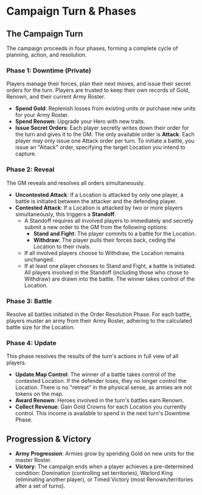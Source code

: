 # Campaign Turn & Phases

## The Campaign Turn

The campaign proceeds in four phases, forming a complete cycle of planning, action, and resolution.

### Phase 1: Downtime (Private)

Players manage their forces, plan their next moves, and issue their secret orders for the turn. Players are trusted to keep their own records of Gold, Renown, and their current Army Roster.

*   **Spend Gold**: Replenish losses from existing units or purchase new units for your Army Roster.
*   **Spend Renown**: Upgrade your Hero with new traits.
*   **Issue Secret Orders**: Each player secretly writes down their order for the turn and gives it to the GM. The only available order is **Attack**. Each player may only issue one Attack order per turn. To initiate a battle, you issue an "Attack" order, specifying the target Location you intend to capture.

### Phase 2: Reveal

The GM reveals and resolves all orders simultaneously.

*   **Uncontested Attack**: If a Location is attacked by only one player, a battle is initiated between the attacker and the defending player.
*   **Contested Attack**: If a Location is attacked by two or more players simultaneously, this triggers a **Standoff**.
    * A Standoff requires all involved players to immediately and secretly submit a new order to the GM from the following options:
        *   **Stand and Fight**: The player commits to a battle for the Location.
        *   **Withdraw**: The player pulls their forces back, ceding the Location to their rivals.
    * If all involved players choose to Withdraw, the Location remains unchanged.
    * If at least one player chooses to Stand and Fight, a battle is initiated. All players involved in the Standoff (including those who chose to Withdraw) are drawn into the battle. The winner takes control of the Location.

### Phase 3: Battle

Resolve all battles initiated in the Order Resolution Phase. For each battle, players muster an army from their Army Roster, adhering to the calculated battle size for the Location.

### Phase 4: Update

This phase resolves the results of the turn's actions in full view of all players.

*   **Update Map Control**: The winner of a battle takes control of the contested Location. If the defender loses, they no longer control the Location. There is no "retreat" in the physical sense, as armies are not tokens on the map.
*   **Award Renown**: Heroes involved in the turn's battles earn Renown.
*   **Collect Revenue**: Gain Gold Crowns for each Location you currently control. This income is available to spend in the next turn's Downtime Phase.

## Progression & Victory

*   **Army Progression**: Armies grow by spending Gold on new units for the master Roster.
*   **Victory**: The campaign ends when a player achieves a pre-determined condition: Domination (controlling set territories), Warlord King (eliminating another player), or Timed Victory (most Renown/territories after a set of turns).
